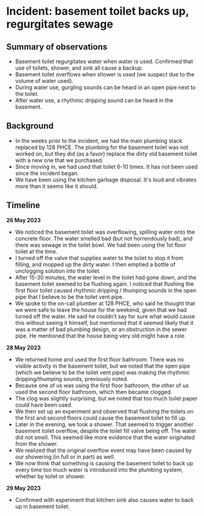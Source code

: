 # Incident: basement toilet backs up, regurgitates sewage

## Summary of observations
- Basement toilet regurgitates water when water is used. Confirmed that use of toilets, shower, and sink all cause a backup.
- Basement toilet overflows when shower is used (we suspect due to the volume of water used).
- During water use, gurgling sounds can be heard in an open pipe next to the toilet.
- After water use, a rhythmic dripping sound can be heard in the basement.

## Background
- In the weeks prior to the incident, we had the main plumbing stack replaced by 128 PHCE.
  The plumbing for the basement toilet was not worked on, but they did (as a favor) replace the dirty old basement toilet
  with a new one that we purchased.
- Since moving in, we had used that toilet 6-10 times. It has not been used since the incident began.
- We have been using the kitchen garbage disposal. It's loud and vibrates more than it seems like it should.

## Timeline

**26 May 2023**
- We noticed the basement toilet was overflowing, spilling water onto the concrete floor. 
  The water smelled bad (but not horrendously bad), and there was sewage in the toilet bowl. 
  We had been using the 1st floor toilet at the time.
- I turned off the valve that supplies water to the toilet to stop it from filling, and mopped up the dirty water. 
  I then emptied a bottle of unclogging solution into the toilet.
- After 15-30 minutes, the water level in the toilet had gone down, and the basement toilet seemed to be flushing again. 
  I noticed that flushing the first floor toilet caused rhythmic dripping / thumping sounds in the open pipe that 
  I believe to be the toilet vent pipe.
- We spoke to the on-call plumber at 128 PHCE, who said he thought that we were safe to leave the house for the weekend, 
  given that we had turned off the water. He said he couldn’t say for sure what would cause this without seeing it himself, 
  but mentioned that it seemed likely that it was a matter of bad plumbing design, or an obstruction in the sewer pipe. 
  He mentioned that the house being very old might have a role.

**28 May 2023**
- We returned home and used the first floor bathroom. There was no visible activity in the basement toilet, 
  but we noted that the open pipe (which we believe to be the toilet vent pipe) was making the rhythmic dripping/thumping sounds, 
  previously noted.
- Because one of us was using the first floor bathroom, the other of us used the second floor bathroom, which then became clogged. 
- The clog was slightly surprising, but we noted that too much toilet paper could have been used.
- We then set up an experiment and observed that flushing the toilets on the first and second floors 
  could cause the basement toilet to fill up.
- Later in the evening, we took a shower. That seemed to trigger another basement toilet overflow, despite the toilet fill valve being off. 
  The water did not smell. This seemed like more evidence that the water originated from the shower. 
- We realized that the original overflow event may have been caused by our showering (in full or in part) as well.
- We now think that something is causing the basement toilet to back up every time too much water is introduced into the plumbing system, 
  whether by toilet or shower.

**29 May 2023** 
- Confirmed with experiment that kitchen sink also causes water to back up in basement toilet.
 
